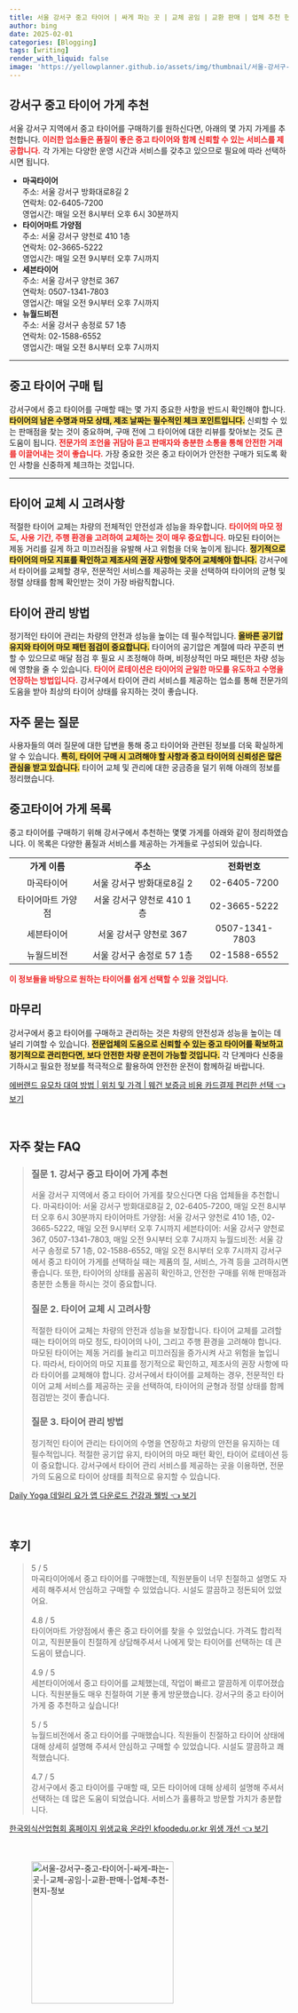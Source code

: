```yaml
---
title: 서울 강서구 중고 타이어 | 싸게 파는 곳 | 교체 공임 | 교환 판매 | 업체 추천 현지 정보
author: bing
date: 2025-02-01
categories: [Blogging]
tags: [writing]
render_with_liquid: false
image: 'https://yellowplanner.github.io/assets/img/thumbnail/서울-강서구-중고-타이어-|-싸게-파는-곳-|-교체-공임-|-교환-판매-|-업체-추천-현지-정보.webp'
---
```



<h2 id='강서구_중고_타이어_가게_추천'>강서구 중고 타이어 가게 추천</h2>

<p>서울 강서구 지역에서 중고 타이어를 구매하기를 원하신다면, 아래의 몇 가지 가게를 추천합니다. <b><span style="color: #ee2323;">이러한 업소들은 품질이 좋은 중고 타이어와 함께 신뢰할 수 있는 서비스를 제공합니다.</span></b> 각 가게는 다양한 운영 시간과 서비스를 갖추고 있으므로 필요에 따라 선택하시면 됩니다.</p>

<ul>
    <li><b>마곡타이어</b><br>주소: 서울 강서구 방화대로8길 2<br>연락처: 02-6405-7200<br>영업시간: 매일 오전 8시부터 오후 6시 30분까지</li>
    <li><b>타이어마트 가양점</b><br>주소: 서울 강서구 양천로 410 1층<br>연락처: 02-3665-5222<br>영업시간: 매일 오전 9시부터 오후 7시까지</li>
    <li><b>세븐타이어</b><br>주소: 서울 강서구 양천로 367<br>연락처: 0507-1341-7803<br>영업시간: 매일 오전 9시부터 오후 7시까지</li>
    <li><b>뉴월드비전</b><br>주소: 서울 강서구 송정로 57 1층<br>연락처: 02-1588-6552<br>영업시간: 매일 오전 8시부터 오후 7시까지</li>
</ul>

<hr />

<h2 id='중고_타이어_구매_팁'>중고 타이어 구매 팁</h2>

<p>강서구에서 중고 타이어를 구매할 때는 몇 가지 중요한 사항을 반드시 확인해야 합니다. <b><span style="background-color: #ffe066;">타이어의 남은 수명과 마모 상태, 제조 날짜는 필수적인 체크 포인트입니다.</span></b> 신뢰할 수 있는 판매점을 찾는 것이 중요하며, 구매 전에 그 타이어에 대한 리뷰를 찾아보는 것도 큰 도움이 됩니다. <b><span style="color: #ee2323;">전문가의 조언을 귀담아 듣고 판매자와 충분한 소통을 통해 안전한 거래를 이끌어내는 것이 좋습니다.</span></b> 가장 중요한 것은 중고 타이어가 안전한 구매가 되도록 확인 사항을 신중하게 체크하는 것입니다.</p>

<hr />

<h2 id='타이어_교체_시_고려사항'>타이어 교체 시 고려사항</h2>

<p>적절한 타이어 교체는 차량의 전체적인 안전성과 성능을 좌우합니다. <b><span style="color: #ee2323;">타이어의 마모 정도, 사용 기간, 주행 환경을 고려하여 교체하는 것이 매우 중요합니다.</span></b> 마모된 타이어는 제동 거리를 길게 하고 미끄러짐을 유발해 사고 위험을 더욱 높이게 됩니다. <b><span style="background-color: #ffe066;">정기적으로 타이어의 마모 지표를 확인하고 제조사의 권장 사항에 맞추어 교체해야 합니다.</span></b> 강서구에서 타이어를 교체할 경우, 전문적인 서비스를 제공하는 곳을 선택하여 타이어의 균형 및 정렬 상태를 함께 확인받는 것이 가장 바람직합니다.</p>

<h2 id='타이어_관리_방법'>타이어 관리 방법</h2>

<p>정기적인 타이어 관리는 차량의 안전과 성능을 높이는 데 필수적입니다. <b><span style="background-color: #ffe066;">올바른 공기압 유지와 타이어 마모 패턴 점검이 중요합니다.</span></b> 타이어의 공기압은 계절에 따라 꾸준히 변할 수 있으므로 매달 점검 후 필요 시 조정해야 하며, 비정상적인 마모 패턴은 차량 성능에 영향을 줄 수 있습니다. <b><span style="color: #ee2323;">타이어 로테이션은 타이어의 균일한 마모를 유도하고 수명을 연장하는 방법입니다.</span></b> 강서구에서 타이어 관리 서비스를 제공하는 업소를 통해 전문가의 도움을 받아 최상의 타이어 상태를 유지하는 것이 좋습니다.</p>

<h2 id='자주_묻는_질문'>자주 묻는 질문</h2>

<p>사용자들의 여러 질문에 대한 답변을 통해 중고 타이어와 관련된 정보를 더욱 확실하게 알 수 있습니다. <b><span style="background-color: #ffe066;">특히, 타이어 구매 시 고려해야 할 사항과 중고 타이어의 신뢰성은 많은 관심을 받고 있습니다.</span></b> 타이어 교체 및 관리에 대한 궁금증을 덜기 위해 아래의 정보를 정리했습니다.</p>

<h2 id='중고타이어_가게_목록'>중고타이어 가게 목록</h2>

<p>중고 타이어를 구매하기 위해 강서구에서 추천하는 몇몇 가게를 아래와 같이 정리하였습니다. 이 목록은 다양한 품질과 서비스를 제공하는 가게들로 구성되어 있습니다.</p>

<table>
    <tr>
        <td style="text-align: center; height: 17px;"><b>가게 이름</b></td>
        <td style="text-align: center; height: 17px;"><b>주소</b></td>
        <td style="text-align: center; height: 17px;"><b>전화번호</b></td>
    </tr>
    <tr>
        <td style="text-align: center; height: 17px;">마곡타이어</td>
        <td style="text-align: center; height: 17px;">서울 강서구 방화대로8길 2</td>
        <td style="text-align: center; height: 17px;">02-6405-7200</td>
    </tr>
    <tr>
        <td style="text-align: center; height: 17px;">타이어마트 가양점</td>
        <td style="text-align: center; height: 17px;">서울 강서구 양천로 410 1층</td>
        <td style="text-align: center; height: 17px;">02-3665-5222</td>
    </tr>
    <tr>
        <td style="text-align: center; height: 17px;">세븐타이어</td>
        <td style="text-align: center; height: 17px;">서울 강서구 양천로 367</td>
        <td style="text-align: center; height: 17px;">0507-1341-7803</td>
    </tr>
    <tr>
        <td style="text-align: center; height: 17px;">뉴월드비전</td>
        <td style="text-align: center; height: 17px;">서울 강서구 송정로 57 1층</td>
        <td style="text-align: center; height: 17px;">02-1588-6552</td>
    </tr>
</table>

<p><b><span style="color: #ee2323;">이 정보들을 바탕으로 원하는 타이어를 쉽게 선택할 수 있을 것입니다.</span></b></p>

<h2 id='마무리'>마무리</h2>

<p>강서구에서 중고 타이어를 구매하고 관리하는 것은 차량의 안전성과 성능을 높이는 데 널리 기여할 수 있습니다. <b><span style="background-color: #ffe066;">전문업체의 도움으로 신뢰할 수 있는 중고 타이어를 확보하고 정기적으로 관리한다면, 보다 안전한 차량 운전이 가능할 것입니다.</span></b> 각 단계마다 신중을 기하시고 필요한 정보를 적극적으로 활용하여 안전한 운전이 함께하길 바랍니다.</p>


<p><a class="click-button" title="에버랜드 유모차 대여 방법 | 위치 및 가격 | 웨건 보증금 비용 카드결제 편리한 선택" href="https://yellowplanner.github.io/posts/%EC%97%90%EB%B2%84%EB%9E%9C%EB%93%9C-%EC%9C%A0%EB%AA%A8%EC%B0%A8-%EB%8C%80%EC%97%AC-%EB%B0%A9%EB%B2%95-%EC%9C%84%EC%B9%98-%EB%B0%8F-%EA%B0%80%EA%B2%A9-%EC%9B%A8%EA%B1%B4-%EB%B3%B4%EC%A6%9D%EA%B8%88-%EB%B9%84%EC%9A%A9-%EC%B9%B4%EB%93%9C%EA%B2%B0%EC%A0%9C-%ED%8E%B8%EB%A6%AC%ED%95%9C-%EC%84%A0%ED%83%9D/" rel="dofollow">에버랜드 유모차 대여 방법 | 위치 및 가격 | 웨건 보증금 비용 카드결제 편리한 선택 👈 보기</a></p><br>
<h2 id='자주_찾는_FAQ'>자주 찾는 FAQ</h2>
<div itemscope="" itemtype="https://schema.org/FAQPage"> 
<blockquote> 
<div itemscope="" itemprop="mainEntity" itemtype="https://schema.org/Question"> 
<h3 itemprop="name">질문 1. 강서구 중고 타이어 가게 추천</h3> 
<div itemscope="" itemprop="acceptedAnswer" itemtype="https://schema.org/Answer"> 
<span itemprop="text"> 
<p>서울 강서구 지역에서 중고 타이어 가게를 찾으신다면 다음 업체들을 추천합니다. 
마곡타이어: 서울 강서구 방화대로8길 2, 02-6405-7200, 매일 오전 8시부터 오후 6시 30분까지
타이어마트 가양점: 서울 강서구 양천로 410 1층, 02-3665-5222, 매일 오전 9시부터 오후 7시까지
세븐타이어: 서울 강서구 양천로 367, 0507-1341-7803, 매일 오전 9시부터 오후 7시까지
뉴월드비전: 서울 강서구 송정로 57 1층, 02-1588-6552, 매일 오전 8시부터 오후 7시까지 
강서구에서 중고 타이어 가게를 선택하실 때는 제품의 질, 서비스, 가격 등을 고려하시면 좋습니다. 또한, 타이어의 상태를 꼼꼼히 확인하고, 안전한 구매를 위해 판매점과 충분한 소통을 하시는 것이 중요합니다.</p>
</span> 
</div> 
</div> 
<div itemscope="" itemprop="mainEntity" itemtype="https://schema.org/Question"> 
<h3 itemprop="name">질문 2. 타이어 교체 시 고려사항</h3> 
<div itemscope="" itemprop="acceptedAnswer" itemtype="https://schema.org/Answer"> 
<span itemprop="text"> 
<p>적절한 타이어 교체는 차량의 안전과 성능을 보장합니다. 타이어 교체를 고려할 때는 타이어의 마모 정도, 타이어의 나이, 그리고 주행 환경을 고려해야 합니다. 마모된 타이어는 제동 거리를 늘리고 미끄러짐을 증가시켜 사고 위험을 높입니다. 따라서, 타이어의 마모 지표를 정기적으로 확인하고, 제조사의 권장 사항에 따라 타이어를 교체해야 합니다. 강서구에서 타이어를 교체하는 경우, 전문적인 타이어 교체 서비스를 제공하는 곳을 선택하여, 타이어의 균형과 정렬 상태를 함께 점검받는 것이 좋습니다.</p>
</span> 
</div> 
</div> 
<div itemscope="" itemprop="mainEntity" itemtype="https://schema.org/Question"> 
<h3 itemprop="name">질문 3. 타이어 관리 방법</h3> 
<div itemscope="" itemprop="acceptedAnswer" itemtype="https://schema.org/Answer"> 
<span itemprop="text"> 
<p>정기적인 타이어 관리는 타이어의 수명을 연장하고 차량의 안전을 유지하는 데 필수적입니다. 적절한 공기압 유지, 타이어의 마모 패턴 확인, 타이어 로테이션 등이 중요합니다. 강서구에서 타이어 관리 서비스를 제공하는 곳을 이용하면, 전문가의 도움으로 타이어 상태를 최적으로 유지할 수 있습니다.</p>
</span> 
</div> 
</div> 
</blockquote> 
</div>
<p><a class="click-button" title="Daily Yoga 데일리 요가 앱 다운로드 건강과 웰빙" href="https://yellowplanner.github.io/posts/Daily-Yoga-%EB%8D%B0%EC%9D%BC%EB%A6%AC-%EC%9A%94%EA%B0%80-%EC%95%B1-%EB%8B%A4%EC%9A%B4%EB%A1%9C%EB%93%9C-%EA%B1%B4%EA%B0%95%EA%B3%BC-%EC%9B%B0%EB%B9%99/" rel="dofollow">Daily Yoga 데일리 요가 앱 다운로드 건강과 웰빙 👈 보기</a></p><br>
<h2 id='후기'>후기</h2>
<div itemscope itemtype="https://schema.org/Product">
  <blockquote>
  <div itemprop="review" itemscope itemtype="https://schema.org/Review">
      <div itemprop="reviewRating" itemscope itemtype="https://schema.org/Rating"> <span itemprop="ratingValue">5</span> / <span itemprop="bestRating">5</span> </div>
      <span itemprop="reviewBody">마곡타이어에서 중고 타이어를 구매했는데, 직원분들이 너무 친절하고 설명도 자세히 해주셔서 안심하고 구매할 수 있었습니다. 시설도 깔끔하고 정돈되어 있었어요.</span>
  </div>
  <br>
  <div itemprop="review" itemscope itemtype="https://schema.org/Review">
      <div itemprop="reviewRating" itemscope itemtype="https://schema.org/Rating"> <span itemprop="ratingValue">4.8</span> / <span itemprop="bestRating">5</span> </div>
      <span itemprop="reviewBody">타이어마트 가양점에서 좋은 중고 타이어를 찾을 수 있었습니다. 가격도 합리적이고, 직원분들이 친절하게 상담해주셔서 나에게 맞는 타이어를 선택하는 데 큰 도움이 됐습니다.</span>
  </div>
  <br>
  <div itemprop="review" itemscope itemtype="https://schema.org/Review">
      <div itemprop="reviewRating" itemscope itemtype="https://schema.org/Rating"> <span itemprop="ratingValue">4.9</span> / <span itemprop="bestRating">5</span> </div>
      <span itemprop="reviewBody">세븐타이어에서 중고 타이어를 교체했는데, 작업이 빠르고 깔끔하게 이루어졌습니다. 직원분들도 매우 친절하여 기분 좋게 방문했습니다. 강서구의 중고 타이어 가게 중 추천하고 싶습니다!</span>
  </div>
  <br>
  <div itemprop="review" itemscope itemtype="https://schema.org/Review">
      <div itemprop="reviewRating" itemscope itemtype="https://schema.org/Rating"> <span itemprop="ratingValue">5</span> / <span itemprop="bestRating">5</span> </div>
      <span itemprop="reviewBody">뉴월드비전에서 중고 타이어를 구매했습니다. 직원들이 친절하고 타이어 상태에 대해 상세히 설명해 주셔서 안심하고 구매할 수 있었습니다. 시설도 깔끔하고 쾌적했습니다.</span>
  </div>
  <br>
  <div itemprop="review" itemscope itemtype="https://schema.org/Review">
      <div itemprop="reviewRating" itemscope itemtype="https://schema.org/Rating"> <span itemprop="ratingValue">4.7</span> / <span itemprop="bestRating">5</span> </div>
      <span itemprop="reviewBody">강서구에서 중고 타이어를 구매할 때, 모든 타이어에 대해 상세히 설명해 주셔서 선택하는 데 많은 도움이 되었습니다. 서비스가 훌륭하고 방문할 가치가 충분합니다.</span>
  </div>
  </blockquote>
</div>
<p><a class="click-button" title="한국외식산업협회 홈페이지 위생교육 온라인 kfoodedu.or.kr 위생 개선" href="https://yellowplanner.github.io/posts/%ED%95%9C%EA%B5%AD%EC%99%B8%EC%8B%9D%EC%82%B0%EC%97%85%ED%98%91%ED%9A%8C-%ED%99%88%ED%8E%98%EC%9D%B4%EC%A7%80-%EC%9C%84%EC%83%9D%EA%B5%90%EC%9C%A1-%EC%98%A8%EB%9D%BC%EC%9D%B8-kfoodedu.or.kr-%EC%9C%84%EC%83%9D-%EA%B0%9C%EC%84%A0/" rel="dofollow">한국외식산업협회 홈페이지 위생교육 온라인 kfoodedu.or.kr 위생 개선 👈 보기</a></p><br>
<figure class="image"><img src="https://yellowplanner.github.io/assets/img/thumbnail/서울-강서구-중고-타이어-|-싸게-파는-곳-|-교체-공임-|-교환-판매-|-업체-추천-현지-정보.webp" alt="서울-강서구-중고-타이어-|-싸게-파는-곳-|-교체-공임-|-교환-판매-|-업체-추천-현지-정보" width="256" height="256"></figure>